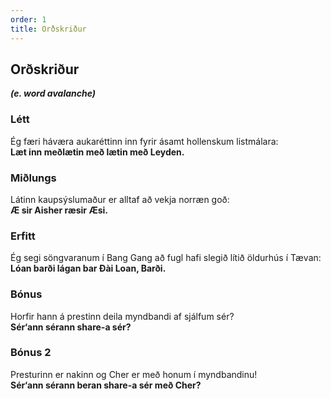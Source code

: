 ```yaml
---
order: 1
title: Orðskriður
---
```


## Orðskriður
***(e. word avalanche)***

### Létt

Ég færi háværa aukaréttinn inn fyrir ásamt hollenskum listmálara:  
**Læt inn meðlætin með lætin með Leyden.**

### Miðlungs

Látinn kaupsýslumaður er alltaf að vekja norræn goð:  
**Æ sir Aisher ræsir Æsi.**

### Erfitt

Ég segi söngvaranum í Bang Gang að fugl hafi slegið lítið öldurhús í Tævan:  
**Lóan barði lágan bar Đài Loan, Barði.**

### Bónus

Horfir hann á prestinn deila myndbandi af sjálfum sér?  
**Sér‘ann sérann share-a sér?**

### Bónus 2
Presturinn er nakinn og Cher er með honum í myndbandinu!  
**Sér‘ann sérann beran share-a sér með Cher?**

